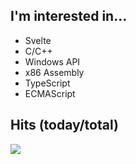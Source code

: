 ## I'm interested in...
- Svelte
- C/C++
- Windows API
- x86 Assembly
- TypeScript
- ECMAScript

## Hits (today/total)
<img src="https://hits.seeyoufarm.com/api/count/incr/badge.svg?url=https%3A%2F%2Fgithub.com%2F2Fminmoong&count_bg=%236789FD&title_bg=%2386757E&icon=github.svg&icon_color=%23E1DEDE&title=hits&edge_flat=false"/>
